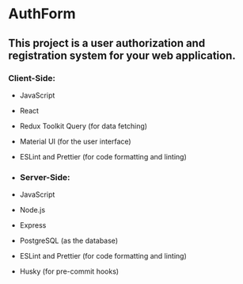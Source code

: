 # AuthForm
## This project is a user authorization and registration system for your web application.

### Client-Side:

- JavaScript
- React
- Redux Toolkit Query (for data fetching)
- Material UI (for the user interface)
- ESLint and Prettier (for code formatting and linting)

- ### Server-Side:

- JavaScript
- Node.js
- Express
- PostgreSQL (as the database)
- ESLint and Prettier (for code formatting and linting)
- Husky (for pre-commit hooks)
